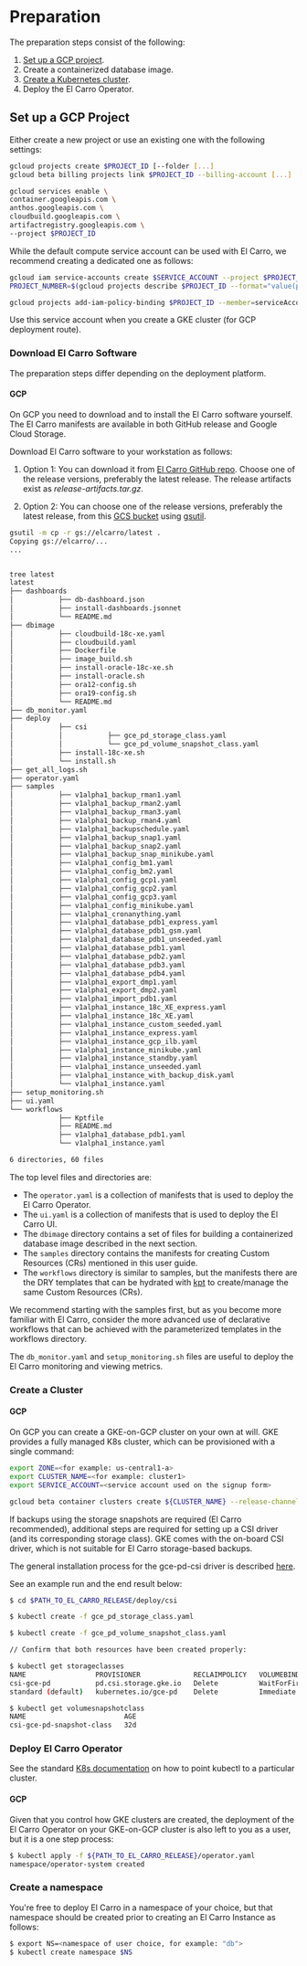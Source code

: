 # Preparation

The preparation steps consist of the following:

1.  [Set up a GCP project](https://cloud.google.com/resource-manager/docs/creating-managing-projects).
1.  Create a containerized database image.
1.  [Create a Kubernetes cluster](https://kubernetes.io/docs/setup/).
1.  Deploy the El Carro Operator.

## Set up a GCP Project

Either create a new project or use an existing one with the following settings:

```bash
gcloud projects create $PROJECT_ID [--folder [...]
gcloud beta billing projects link $PROJECT_ID --billing-account [...]

gcloud services enable \
container.googleapis.com \
anthos.googleapis.com \
cloudbuild.googleapis.com \
artifactregistry.googleapis.com \
--project $PROJECT_ID
```

While the default compute service account can be used with El Carro, we
recommend creating a dedicated one as follows:

```bash
gcloud iam service-accounts create $SERVICE_ACCOUNT --project $PROJECT_ID
PROJECT_NUMBER=$(gcloud projects describe $PROJECT_ID --format="value(projectNumber)")

gcloud projects add-iam-policy-binding $PROJECT_ID --member=serviceAccount:service-${PROJECT_NUMBER}@containerregistry.iam.gserviceaccount.com --role=roles/containerregistry.ServiceAgent
```

Use this service account when you create a GKE cluster (for GCP deployment route).

### Download El Carro Software

The preparation steps differ depending on the deployment platform.

#### GCP

On GCP you need to download and to install the El Carro software yourself. The
El Carro manifests are available in both GitHub release and Google Cloud Storage.

Download El Carro software to your workstation as follows:

1) Option 1: You can download it from [El Carro GitHub repo](https://github.com/GoogleCloudPlatform/elcarro-oracle-operator/releases).
Choose one of the release versions, preferably the latest release. The release
artifacts exist as *release-artifacts.tar.gz*.

2) Option 2: You can choose one of the release versions, preferably the latest
release, from this [GCS bucket](https://console.cloud.google.com/storage/browser/elcarro)
using [gsutil](https://cloud.google.com/storage/docs/gsutil).

```sh
gsutil -m cp -r gs://elcarro/latest .
Copying gs://elcarro/...
...


tree latest
latest
├── dashboards
│           ├── db-dashboard.json
│           ├── install-dashboards.jsonnet
│           └── README.md
├── dbimage
│           ├── cloudbuild-18c-xe.yaml
│           ├── cloudbuild.yaml
│           ├── Dockerfile
│           ├── image_build.sh
│           ├── install-oracle-18c-xe.sh
│           ├── install-oracle.sh
│           ├── ora12-config.sh
│           ├── ora19-config.sh
│           └── README.md
├── db_monitor.yaml
├── deploy
│           ├── csi
│           │           ├── gce_pd_storage_class.yaml
│           │           └── gce_pd_volume_snapshot_class.yaml
│           ├── install-18c-xe.sh
│           └── install.sh
├── get_all_logs.sh
├── operator.yaml
├── samples
│           ├── v1alpha1_backup_rman1.yaml
│           ├── v1alpha1_backup_rman2.yaml
│           ├── v1alpha1_backup_rman3.yaml
│           ├── v1alpha1_backup_rman4.yaml
│           ├── v1alpha1_backupschedule.yaml
│           ├── v1alpha1_backup_snap1.yaml
│           ├── v1alpha1_backup_snap2.yaml
│           ├── v1alpha1_backup_snap_minikube.yaml
│           ├── v1alpha1_config_bm1.yaml
│           ├── v1alpha1_config_bm2.yaml
│           ├── v1alpha1_config_gcp1.yaml
│           ├── v1alpha1_config_gcp2.yaml
│           ├── v1alpha1_config_gcp3.yaml
│           ├── v1alpha1_config_minikube.yaml
│           ├── v1alpha1_cronanything.yaml
│           ├── v1alpha1_database_pdb1_express.yaml
│           ├── v1alpha1_database_pdb1_gsm.yaml
│           ├── v1alpha1_database_pdb1_unseeded.yaml
│           ├── v1alpha1_database_pdb1.yaml
│           ├── v1alpha1_database_pdb2.yaml
│           ├── v1alpha1_database_pdb3.yaml
│           ├── v1alpha1_database_pdb4.yaml
│           ├── v1alpha1_export_dmp1.yaml
│           ├── v1alpha1_export_dmp2.yaml
│           ├── v1alpha1_import_pdb1.yaml
│           ├── v1alpha1_instance_18c_XE_express.yaml
│           ├── v1alpha1_instance_18c_XE.yaml
│           ├── v1alpha1_instance_custom_seeded.yaml
│           ├── v1alpha1_instance_express.yaml
│           ├── v1alpha1_instance_gcp_ilb.yaml
│           ├── v1alpha1_instance_minikube.yaml
│           ├── v1alpha1_instance_standby.yaml
│           ├── v1alpha1_instance_unseeded.yaml
│           ├── v1alpha1_instance_with_backup_disk.yaml
│           └── v1alpha1_instance.yaml
├── setup_monitoring.sh
├── ui.yaml
└── workflows
            ├── Kptfile
            ├── README.md
            ├── v1alpha1_database_pdb1.yaml
            └── v1alpha1_instance.yaml

6 directories, 60 files
```


The top level files and directories are:

* The `operator.yaml` is a collection of manifests that is used to deploy the El Carro Operator.
* The `ui.yaml` is a collection of manifests that is used to deploy the El
  Carro UI.
* The `dbimage` directory contains a set of files for building a containerized
  database image described in the next section.
* The `samples` directory contains the manifests for creating Custom Resources
  (CRs) mentioned in this user guide.
* The `workflows` directory is similar to samples, but the manifests there are the
  DRY templates that can be hydrated with
  [kpt](https://googlecontainertools.github.io/kpt/) to create/manage the same
  Custom Resources (CRs).

We recommend starting with the samples first, but as you become more familiar
with El Carro, consider the more advanced use of declarative workflows that can
be achieved with the parameterized templates in the workflows directory.

The `db_monitor.yaml` and `setup_monitoring.sh` files are useful to
deploy the El Carro monitoring and viewing metrics.

### Create a Cluster

#### GCP

On GCP you can create a GKE-on-GCP cluster on your own at will. GKE provides a
fully managed K8s cluster, which can be provisioned with a single command:

```sh
export ZONE=<for example: us-central1-a>
export CLUSTER_NAME=<for example: cluster1>
export SERVICE_ACCOUNT=<service account used on the signup form>

gcloud beta container clusters create ${CLUSTER_NAME} --release-channel rapid --machine-type=n1-standard-4 --num-nodes 2 --zone ${ZONE} --project ${PROJECT_ID} --scopes gke-default,compute-rw,cloud-platform,https://www.googleapis.com/auth/dataaccessauditlogging --service-account ${SERVICE_ACCOUNT}  --addons GcePersistentDiskCsiDriver
```

If backups using the storage snapshots are required (El Carro recommended),
additional steps are required for setting up a CSI driver (and its corresponding
storage class). GKE comes with the on-board CSI driver, which is not suitable
for El Carro storage-based backups.

The general installation process for the gce-pd-csi driver is described
[here](https://github.com/kubernetes-sigs/gcp-compute-persistent-disk-csi-driver/blob/master/docs/kubernetes/user-guides/driver-install.md).

See an example run and the end result below:

```sh
$ cd $PATH_TO_EL_CARRO_RELEASE/deploy/csi

$ kubectl create -f gce_pd_storage_class.yaml

$ kubectl create -f gce_pd_volume_snapshot_class.yaml

// Confirm that both resources have been created properly:

$ kubectl get storageclasses
NAME                 PROVISIONER             RECLAIMPOLICY   VOLUMEBINDINGMODE      ALLOWVOLUMEEXPANSION   AGE
csi-gce-pd           pd.csi.storage.gke.io   Delete          WaitForFirstConsumer   false                  30d
standard (default)   kubernetes.io/gce-pd    Delete          Immediate              true                   30d

$ kubectl get volumesnapshotclass
NAME                        AGE
csi-gce-pd-snapshot-class   32d
```

### Deploy El Carro Operator

See the standard [K8s documentation](https://kubernetes.io/docs/tasks/access-application-cluster/configure-access-multiple-clusters/)
on how to point kubectl to a particular cluster.

#### GCP

Given that you control how GKE clusters are created, the deployment of the
El Carro Operator on your GKE-on-GCP cluster is also left to you as a user,
but it is a one step process:

```sh
$ kubectl apply -f ${PATH_TO_EL_CARRO_RELEASE}/operator.yaml
namespace/operator-system created
```

### Create a namespace

You're free to deploy El Carro in a namespace of your choice, but that
namespace should be created prior to creating an El Carro Instance as follows:

```sh
$ export NS=<namespace of user choice, for example: "db">
$ kubectl create namespace $NS
```
